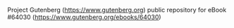 Project Gutenberg (https://www.gutenberg.org) public repository for eBook #64030 (https://www.gutenberg.org/ebooks/64030)
